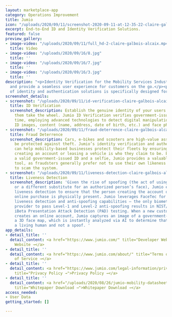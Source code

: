 ```yaml
---
layout: marketplace-app
category: Operations Improvement
title: Jumio
icon: "/uploads/2020/09/11/screenshot-2020-09-11-at-12-35-22-claire-galbois-alcaix.png"
excerpt: End-to-End ID and Identity Verification Solutions.
featured: false
preview_gallery:
- image-video: "/uploads/2020/09/11/full_hd-2-claire-galbois-alcaix.mp4"
  title: Video
- image-video: "/uploads/2020/09/16/8.jpg"
  title: ''
- image-video: "/uploads/2020/09/16/7.jpg"
  title: ''
- image-video: "/uploads/2020/09/16/3.jpg"
  title: ''
description: "<p>Identity Verification for the Mobility Services Industry Deter fraud
  and provide a seamless user experience for customers on the go.</p><p>Jumio’s suite
  of identity and authentication solutions is specifically designed for mobility organizations.</p>"
screenshot_details:
- screenshot: "/uploads/2020/09/11/id-verification-claire-galbois-alcaix.png"
  title: ID Verification
  screenshot_description: Establish the genuine identity of your users before letting
    them take the wheel. Jumio ID Verification verifies government-issued IDs in real
    time, employing advanced technologies to detect digital manipulations of genuine
    ID images, content (name, address, date of birth, etc.) and face photo replacements.
- screenshot: "/uploads/2020/09/11/fraud-deterrence-claire-galbois-alcaix.png"
  title: Fraud Deterrence
  screenshot_description: Cars, e-bikes and scooters are high-value assets that must
    be protected against theft. Jumio’s identity verification and authentication solutions
    can help mobility-based businesses protect their fleets by ensuring that the person
    creating an account or leasing a vehicle is who they claim to be. By requiring
    a valid government-issued ID and a selfie, Jumio provides a valuable fraud-prevention
    tool, as fraudsters generally prefer not to use their own likeness when trying
    to scam the system.
- screenshot: "/uploads/2020/09/11/liveness-detection-claire-galbois-alcaix.png"
  title: Liveness Detection
  screenshot_description: 'Given the rise of spoofing (the act of using a photo, video
    or a different substitute for an authorized person’s face), Jumio employs state-of-the-art
    liveness detection to ensure that the person creating the account or making an
    online purchase is physically present. Jumio leverages FaceTec for its advanced
    liveness detection and anti-spoofing capabilities — the only biometrics solution
    provider to pass Level-1 and Level-2 anti-spoofing results in NIST/NVLAP-certified
    iBeta Presentation Attack Detection (PAD) testing. When a new customer or driver
    creates an online account, Jumio captures an image of a government-issued ID and
    a 3D face map, which is instantly analyzed via AI to determine that the user is
    a living human and not a spoof. '
app_details:
- detail_title: ''
  detail_content: <a href="https://www.jumio.com/" title="Developer Website →">Developer
    Website →</a>
- detail_title: ''
  detail_content: <a href="https://www.jumio.com/about/" title="Terms of Service →">Terms
    of Service →</a>
- detail_title: ''
  detail_content: <a href="https://www.jumio.com/legal-information/privacy-policy/"
    title="Privacy Policy →">Privacy Policy →</a>
- detail_title: ''
  detail_content: <a href="/uploads/2020/08/26/jumio-mobility-datasheet-us-final-claire-galbois-alcaix.pdf"
    title="Whitepaper Download →">Whitepaper Download →</a>
access_needed:
- User Data
getting_started: []

---
```

